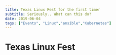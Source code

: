 ```yaml
---
title: Texas Linux Fest for the first timer 
subtitle: Seriously.. What can this do? 
date: 2019-06-04
tags: ["Events", "Linux","ansible","Kubernetes"]
---
```


# Texas Linux Fest

